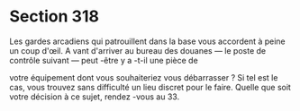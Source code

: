 # Section 318

Les gardes arcadiens qui patrouillent dans la base vous accordent
à peine un coup d'œil. A vant d'arriver au bureau des douanes —
le poste de contrôle suivant — peut -être y a -t-il une pièce de

votre équipement dont vous souhaiteriez vous débarrasser ? Si
tel est le cas, vous trouvez sans difficulté un lieu discret pour le
faire. Quelle que soit votre décision à ce sujet, rendez -vous au 33.